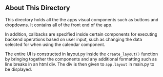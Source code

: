 <h2>About This Directory</h2>

This directory holds all the the apps visual components such as buttons and dropdowns. It contains all of the front end of the app. 

In addition, callbacks are specified inside certain components for executing backend operations based on user input, such as changing the data selected for when using the calendar component. 

The entire UI is constructed in layout.py inside the `create_layout()` function by bringing together the components and any additional formatting such as line breaks in an html div. The div is then given to `app.layout` in main.py to be displayed.